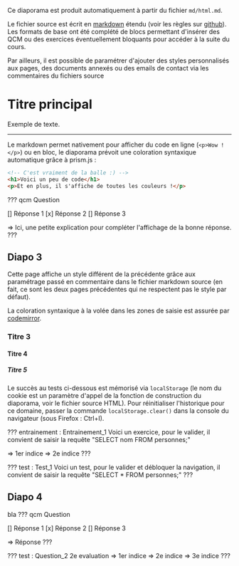 <!--
@contact : yann@exemple.fr
@diapo-avec-style-saisie-masquee : 1, 2
@doc : Exemple de document (doc/sql/document.pdf), Logo (doc/sql/pourpre.jpg)
-->

Ce diaporama est produit automatiquement à partir du fichier `md/html.md`.

Le fichier source est écrit en [markdown](https://daringfireball.net/projects/markdown/syntax) étendu (voir les règles sur [github](https://help.github.com/articles/basic-writing-and-formatting-syntax/)). Les formats de base ont été complété de blocs permettant d'insérer des QCM ou des exercices éventuellement bloquants pour accéder à la suite du cours.

Par ailleurs, il est possible de paramétrer d'ajouter des styles personnalisés aux pages, des documents annexés ou des emails de contact via les commentaires du fichiers source

# Titre principal

Exemple de texte.

---

Le markdown permet nativement pour afficher du code en ligne (`<p>Wow !</p>`) ou en bloc, le diaporama prévoit une coloration syntaxique automatique grâce à prism.js :

```html
<!-- C'est vraiment de la balle :) -->
<h1>Voici un peu de code</h1>
<p>Et en plus, il s'affiche de toutes les couleurs !</p>
```

??? qcm
Question

[]  Réponse 1
[x] Réponse 2
[]  Réponse 3

=> Ici, une petite explication pour compléter l'affichage de la bonne réponse.
???

## Diapo 3

Cette page affiche un style différent de la précédente grâce aux paramétrage passé en commentaire dans le fichier markdown source (en fait, ce sont les deux pages précédentes qui ne respectent pas le style par défaut).

La coloration syntaxique à la volée dans les zones de saisie est assurée par [codemirror](https://codemirror.net/).

### Titre 3

#### Titre 4

##### Titre 5

Le succès au tests ci-dessous est mémorisé via `localStorage` (le nom du cookie est un paramètre d'appel de la fonction de construction du diaporama, voir le fichier source HTML). Pour réinitialiser l'historique pour ce domaine, passer la commande `localStorage.clear()` dans la console du navigateur (sous Firefox : Ctrl+I).

??? entrainement : Entrainement_1
Voici un exercice, pour le valider, il convient de saisir la requête "SELECT nom FROM personnes;"

=> 1er indice
=> 2e indice
???

??? test : Test_1
Voici un test, pour le valider et débloquer la navigation, il convient de saisir la requête "SELECT * FROM personnes;"
???

## Diapo 4
bla
??? qcm
Question

[]  Réponse 1
[x] Réponse 2
[]  Réponse 3

=> Réponse
???

??? test : Question_2
2e evaluation
=> 1er indice
=> 2e indice
=> 3e indice
???
